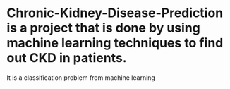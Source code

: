 # Chronic-Kidney-Disease-Prediction is a project that is done by using  machine learning techniques to find out CKD in patients. 
It is a classification problem from machine learning
